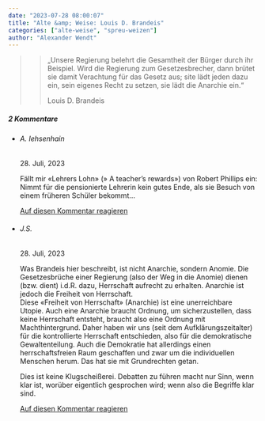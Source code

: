 ```yaml
---
date: "2023-07-28 08:00:07"
title: "Alte &amp; Weise: Louis D. Brandeis"
categories: ["alte-weise", "spreu-weizen"]
author: "Alexander Wendt"
---
```


>> „Unsere Regierung belehrt die Gesamtheit der Bürger durch ihr Beispiel.
>> Wird die Regierung zum Gesetzesbrecher, dann brütet sie damit
>> Verachtung für das Gesetz aus; site lädt jeden dazu ein, sein eigenes
>> Recht zu setzen, sie lädt die Anarchie ein.“
>> 
>> Louis D. Brandeis

<!--more-->
<h5 class="comments-h">
2 Kommentare </h5>
<ul class="commentlist">
<li class="comment even thread-even depth-1 clearfix" id="li-comment-119919">
<h6 class="author">A. Iehsenhain</h6> <span class="date">28. Juli, 2023</span>



Fällt mir «Lehrers Lohn» (» A teacher&#8217;s rewards») von Robert Phillips ein: Nimmt für die pensionierte Lehrerin kein gutes Ende, als sie Besuch von einem früheren Schüler bekommt&#8230;

<a rel="nofollow" class="comment-reply-link" href="#comment-119919" data-commentid="119919" data-postid="17584" data-belowelement="comment-119919" data-respondelement="respond" data-replyto="Antworte auf A. Iehsenhain" aria-label="Antworte auf A. Iehsenhain">Auf diesen Kommentar reagieren</a> 


</li>
<li class="comment odd alt thread-odd thread-alt depth-1 clearfix" id="li-comment-119920">
<h6 class="author">J.S.</h6> <span class="date">28. Juli, 2023</span>



Was Brandeis hier beschreibt, ist nicht Anarchie, sondern Anomie. Die Gesetzesbrüche einer Regierung (also der Weg in die Anomie) dienen (bzw. dient) i.d.R. dazu, Herrschaft aufrecht zu erhalten. Anarchie ist jedoch die Freiheit von Herrschaft.<br>
Diese «Freiheit von Herrschaft» (Anarchie) ist eine unerreichbare Utopie. Auch eine Anarchie braucht Ordnung, um sicherzustellen, dass keine Herrschaft entsteht, braucht also eine Ordnung mit Machthintergrund. Daher haben wir uns (seit dem Aufklärungszeitalter) für die kontrollierte Herrschaft entschieden, also für die demokratische Gewaltenteilung. Auch die Demokratie hat allerdings einen herrschaftsfreien Raum geschaffen und zwar um die individuellen Menschen herum. Das hat sie mit Grundrechten getan.

Dies ist keine Klugscheißerei. Debatten zu führen macht nur Sinn, wenn klar ist, worüber eigentlich gesprochen wird; wenn also die Begriffe klar sind.

<a rel="nofollow" class="comment-reply-link" href="#comment-119920" data-commentid="119920" data-postid="17584" data-belowelement="comment-119920" data-respondelement="respond" data-replyto="Antworte auf J.S." aria-label="Antworte auf J.S.">Auf diesen Kommentar reagieren</a> 


</li>
</ul>
